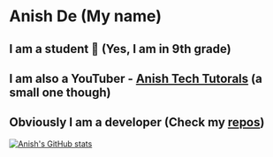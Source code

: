 # Anish De (My name)
## I am a student 🍎 (Yes, I am in 9th grade)
## I am also a YouTuber - [Anish Tech Tutorals](https://youtube.com/anishtechtutorials) (a small one though)
## Obviously I am a developer (Check my [repos](https://github.com/AnishDe12020?tab=repositories))

[![Anish's GitHub stats](https://github-readme-stats.vercel.app/api?username=anishde12020&show_icons=true&count_private=true)](https://github.com/anuraghazra/github-readme-stats)
